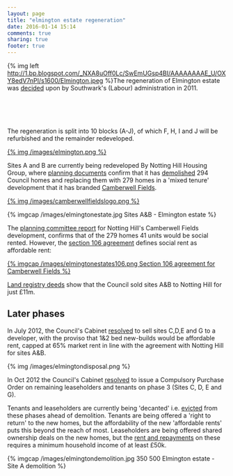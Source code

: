 ```yaml
---
layout: page
title: "elmington estate regeneration"
date: 2016-01-14 15:14
comments: true
sharing: true
footer: true
---
```

{% img left http://1.bp.blogspot.com/_NXA8uOff0Lc/SwEmUGsp4BI/AAAAAAAAE_U/OXY8edV7nPI/s1600/Elmington.jpeg %}The regeneration of Elmington estate was [decided](http://www.southwark.gov.uk/info/823/regeneration_projects/1798/elmington_regeneration) upon by Southwark's (Labour) administration in 2011.


</br>
</br>
</br>
</br>
The regeneration is split into 10 blocks (A-J), of which F, H, I and J will be refurbished and the remainder redeveloped.  

[{% img /images/elmington.png %}](http://www.southwark.gov.uk/download/downloads/id/5085/elmington_regeneration_proposal)

Sites A and B are currently being redeveloped By Notting Hill Housing Group, where [planning documents](http://planbuild.southwark.gov.uk/documents/?GetDocument=%7b%7b%7b!XXOecz%2bOmRk2JFLLeX0iRw%3d%3d!%7d%7d%7d) confirm that it has [demolished](http://directobjective.blogspot.co.uk/2011/12/elmington-estate-revisited.html) 294 Council homes and replacing them with 279 homes in a 'mixed tenure' development that it has branded [Camberwell Fields](http://www.camberwellfields.com/). 

[{% img /images/camberwellfieldslogo.png %}](http://camberwellfields.com)

{% imgcap /images/elmingtonestate.jpg Sites A&B - Elmington estate %} 


The [planning committee report](http://planbuild.southwark.gov.uk/documents/?GetDocument=%7b%7b%7b!XXOecz%2bOmRk2JFLLeX0iRw%3d%3d!%7d%7d%7d) for Notting Hill's Camberwell Fields development, confirms that of the 279 homes 41 units would be social rented.
However, the [section 106 agreement](http://planbuild.southwark.gov.uk/documents/?GetDocument=%7b%7b%7b!J5kImYW5llmj0BA4PEvWpw%3d%3d!%7d%7d%7d) defines social rent as affordable rent:

[{% imgcap /images/elmingtonestates106.png Section 106 agreement for Camberwell Fields %}](http://planbuild.southwark.gov.uk/documents/?GetDocument=%7b%7b%7b!J5kImYW5llmj0BA4PEvWpw%3d%3d!%7d%7d%7d)

[Land registry deeds](/images/LRegisterElmingtonAandB.pdf) show that the Council sold sites A&B to Notting Hill for just £11m.

## Later phases
In July 2012, the Council's Cabinet [resolved](http://moderngov.southwark.gov.uk/documents/s30291/Report%20Disposal%20of%20the%20Councils%20freehold%20interest%20in%20Elmington%20estate%20sites%20C%20D%20E%20and%20G%20Camberw.pdf) to sell sites C,D,E and G to a developer, with the proviso that 1&2 bed new-builds would be affordable rent, capped at 65% market rent in line with the agreement with Notting Hill for sites A&B. 

{% img /images/elmingtondisposal.png %}

In Oct 2012 the Council's Cabinet [resolved](http://moderngov.southwark.gov.uk/ieListDocuments.aspx?CId=302&MId=4247&Ver=4) to issue a Compulsory Purchase Order on remaining leaseholders and tenants on phase 3 (Sites C, D, E and G).

Tenants and leaseholders are currently being 'decanted' i.e. [evicted](https://housingactionsouthwarkandlambeth.wordpress.com/2015/05/05/eviction-resistance-success-in-camberwell/) from these phases ahead of demolition. Tenants are being offered a 'right to return' to the new homes, but the affordability of the new 'affordable rents' puts this beyond the reach of most. Leaseholders are being offered shared ownership deals on the new homes, but the [rent and repayments](http://35percent.org/images/CamberwellFields.pdf) on these requires a minimum household income of at least £50k.


{% imgcap /images/elmingtondemolition.jpg 350 500 Elmington estate - Site A demolition %}
